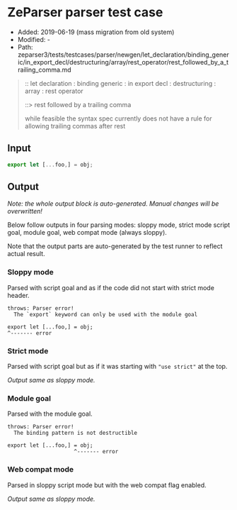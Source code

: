 # ZeParser parser test case

- Added: 2019-06-19 (mass migration from old system)
- Modified: -
- Path: zeparser3/tests/testcases/parser/newgen/let_declaration/binding_generic/in_export_decl/destructuring/array/rest_operator/rest_followed_by_a_trailing_comma.md

> :: let declaration : binding generic : in export decl : destructuring : array : rest operator
>
> ::> rest followed by a trailing comma
>
> while feasible the syntax spec currently does not have a rule for allowing trailing commas after rest

## Input

`````js
export let [...foo,] = obj;
`````

## Output

_Note: the whole output block is auto-generated. Manual changes will be overwritten!_

Below follow outputs in four parsing modes: sloppy mode, strict mode script goal, module goal, web compat mode (always sloppy).

Note that the output parts are auto-generated by the test runner to reflect actual result.

### Sloppy mode

Parsed with script goal and as if the code did not start with strict mode header.

`````
throws: Parser error!
  The `export` keyword can only be used with the module goal

export let [...foo,] = obj;
^------- error
`````

### Strict mode

Parsed with script goal but as if it was starting with `"use strict"` at the top.

_Output same as sloppy mode._

### Module goal

Parsed with the module goal.

`````
throws: Parser error!
  The binding pattern is not destructible

export let [...foo,] = obj;
                     ^------- error
`````


### Web compat mode

Parsed in sloppy script mode but with the web compat flag enabled.

_Output same as sloppy mode._
